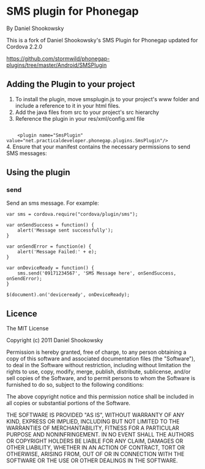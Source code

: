 # SMS plugin for Phonegap #
By Daniel Shookowsky

This is a fork of Daniel Shookowsky's SMS Plugin for Phonegap updated for Cordova 2.2.0

https://github.com/stormwild/phonegap-plugins/tree/master/Android/SMSPlugin

## Adding the Plugin to your project ##
1. To install the plugin, move smsplugin.js to your project's www folder and include a reference to it in your html files. 
2. Add the java files from src to your project's src hierarchy
3. Reference the plugin in your res/xml/config.xml file
<code>
    &lt;plugin name="SmsPlugin" value="net.practicaldeveloper.phonegap.plugins.SmsPlugin"/&gt;
</code>
4. Ensure that your manifest contains the necessary permissions to send SMS messages:

<uses-permission android:name="android.permission.SEND_SMS"/>
<uses-permission android:name="android.permission.ACCESS_NETWORK_STATE" />

## Using the plugin ##
 
### send ###
Send an sms message.  For example:

	var sms = cordova.require("cordova/plugin/sms");
		
	var onSendSuccess = function() {
		alert('Message sent successfully');	
	}
	
	var onSendError = function(e) {
		alert('Message Failed:' + e);
	}

	var onDeviceReady = function() {		
		sms.send('09171234567', 'SMS Message here', onSendSuccess, onSendError);
	}

	$(document).on('deviceready', onDeviceReady);	

	
## Licence ##

The MIT License

Copyright (c) 2011 Daniel Shookowsky

Permission is hereby granted, free of charge, to any person obtaining a copy
of this software and associated documentation files (the "Software"), to deal
in the Software without restriction, including without limitation the rights
to use, copy, modify, merge, publish, distribute, sublicense, and/or sell
copies of the Software, and to permit persons to whom the Software is
furnished to do so, subject to the following conditions:

The above copyright notice and this permission notice shall be included in
all copies or substantial portions of the Software.

THE SOFTWARE IS PROVIDED "AS IS", WITHOUT WARRANTY OF ANY KIND, EXPRESS OR
IMPLIED, INCLUDING BUT NOT LIMITED TO THE WARRANTIES OF MERCHANTABILITY,
FITNESS FOR A PARTICULAR PURPOSE AND NONINFRINGEMENT. IN NO EVENT SHALL THE
AUTHORS OR COPYRIGHT HOLDERS BE LIABLE FOR ANY CLAIM, DAMAGES OR OTHER
LIABILITY, WHETHER IN AN ACTION OF CONTRACT, TORT OR OTHERWISE, ARISING FROM,
OUT OF OR IN CONNECTION WITH THE SOFTWARE OR THE USE OR OTHER DEALINGS IN
THE SOFTWARE.